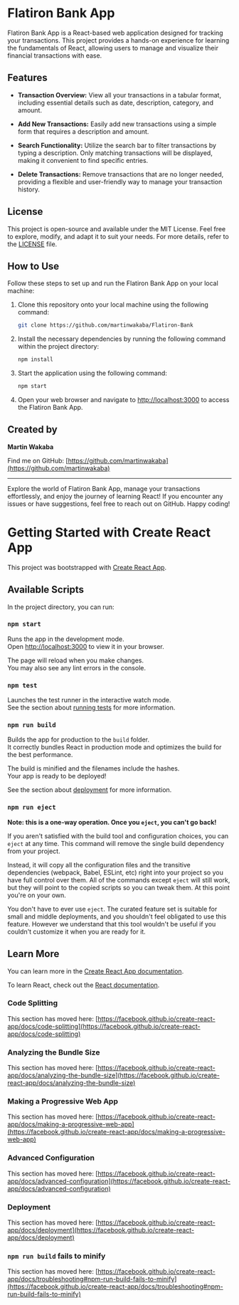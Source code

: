 # Flatiron Bank App

Flatiron Bank App is a React-based web application designed for tracking your transactions. This project provides a hands-on experience for learning the fundamentals of React, allowing users to manage and visualize their financial transactions with ease.

## Features

- **Transaction Overview:** View all your transactions in a tabular format, including essential details such as date, description, category, and amount.

- **Add New Transactions:** Easily add new transactions using a simple form that requires a description and amount.

- **Search Functionality:** Utilize the search bar to filter transactions by typing a description. Only matching transactions will be displayed, making it convenient to find specific entries.

- **Delete Transactions:** Remove transactions that are no longer needed, providing a flexible and user-friendly way to manage your transaction history.

## License

This project is open-source and available under the MIT License. Feel free to explore, modify, and adapt it to suit your needs. For more details, refer to the [LICENSE](LICENSE) file.

## How to Use

Follow these steps to set up and run the Flatiron Bank App on your local machine:

1. Clone this repository onto your local machine using the following command:

    ```bash
    git clone https://github.com/martinwakaba/Flatiron-Bank
    ```

2. Install the necessary dependencies by running the following command within the project directory:

    ```bash
    npm install
    ```

3. Start the application using the following command:

    ```bash
    npm start
    ```

4. Open your web browser and navigate to [http://localhost:3000](http://localhost:3000) to access the Flatiron Bank App.

## Created by

**Martin Wakaba**

Find me on GitHub: [https://github.com/martinwakaba](https://github.com/martinwakaba)

---

Explore the world of Flatiron Bank App, manage your transactions effortlessly, and enjoy the journey of learning React! If you encounter any issues or have suggestions, feel free to reach out on GitHub. Happy coding!





# Getting Started with Create React App

This project was bootstrapped with [Create React App](https://github.com/facebook/create-react-app).

## Available Scripts

In the project directory, you can run:

### `npm start`

Runs the app in the development mode.\
Open [http://localhost:3000](http://localhost:3000) to view it in your browser.

The page will reload when you make changes.\
You may also see any lint errors in the console.

### `npm test`

Launches the test runner in the interactive watch mode.\
See the section about [running tests](https://facebook.github.io/create-react-app/docs/running-tests) for more information.

### `npm run build`

Builds the app for production to the `build` folder.\
It correctly bundles React in production mode and optimizes the build for the best performance.

The build is minified and the filenames include the hashes.\
Your app is ready to be deployed!

See the section about [deployment](https://facebook.github.io/create-react-app/docs/deployment) for more information.

### `npm run eject`

**Note: this is a one-way operation. Once you `eject`, you can't go back!**

If you aren't satisfied with the build tool and configuration choices, you can `eject` at any time. This command will remove the single build dependency from your project.

Instead, it will copy all the configuration files and the transitive dependencies (webpack, Babel, ESLint, etc) right into your project so you have full control over them. All of the commands except `eject` will still work, but they will point to the copied scripts so you can tweak them. At this point you're on your own.

You don't have to ever use `eject`. The curated feature set is suitable for small and middle deployments, and you shouldn't feel obligated to use this feature. However we understand that this tool wouldn't be useful if you couldn't customize it when you are ready for it.

## Learn More

You can learn more in the [Create React App documentation](https://facebook.github.io/create-react-app/docs/getting-started).

To learn React, check out the [React documentation](https://reactjs.org/).

### Code Splitting

This section has moved here: [https://facebook.github.io/create-react-app/docs/code-splitting](https://facebook.github.io/create-react-app/docs/code-splitting)

### Analyzing the Bundle Size

This section has moved here: [https://facebook.github.io/create-react-app/docs/analyzing-the-bundle-size](https://facebook.github.io/create-react-app/docs/analyzing-the-bundle-size)

### Making a Progressive Web App

This section has moved here: [https://facebook.github.io/create-react-app/docs/making-a-progressive-web-app](https://facebook.github.io/create-react-app/docs/making-a-progressive-web-app)

### Advanced Configuration

This section has moved here: [https://facebook.github.io/create-react-app/docs/advanced-configuration](https://facebook.github.io/create-react-app/docs/advanced-configuration)

### Deployment

This section has moved here: [https://facebook.github.io/create-react-app/docs/deployment](https://facebook.github.io/create-react-app/docs/deployment)

### `npm run build` fails to minify

This section has moved here: [https://facebook.github.io/create-react-app/docs/troubleshooting#npm-run-build-fails-to-minify](https://facebook.github.io/create-react-app/docs/troubleshooting#npm-run-build-fails-to-minify)

